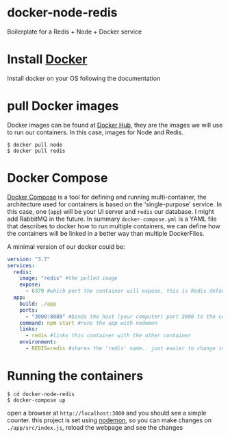 # docker-node-redis
Boilerplate for a Redis + Node + Docker service

# Install <a href='https://docs.docker.com/install/'>Docker</a>
Install docker on your OS following the documentation 

# pull Docker images
Docker images can be found at <a href='https://hub.docker.com/'>Docker Hub</a>, they are the images we will use to run our containers. In this case, images for Node and Redis. 
```
$ docker pull node
$ docker pull redis
```

# Docker Compose
<a href='https://docs.docker.com/compose/'>Docker Compose</a> is a tool for defining and running multi-container, the architecture used for containers is based on the 'single-purpose' service. In this case, one (`app`) will be your UI server and `redis` our database. I might add RabbitMQ in the future.
In summary `docker-compose.yml` is a YAML file that describes to docker how to run multiple containers, we can define how the containers will be linked in a better way than multiple DockerFiles.

A minimal version of our docker could be:
```yaml
version: "3.7"
services:
  redis:
    image: "redis" #the pulled image
    expose:
      - 6379 #which port the container will expose, this is Redis default port
  app:
    build: ./app
    ports:
      - "3000:8080" #binds the host (your computer) port 3000 to the container's 8080 port
    command: npm start #runs the app with nodemon
    links:
      - redis #links this container with the other container
    environment:
      - REDIS=redis #shares the 'redis' name.. just easier to change in the future.
```

# Running the containers
```
$ cd docker-node-redis
$ docker-compose up
```
open a browser at `http://localhost:3000` and you should see a simple counter. 
this project is set using <a href='https://www.npmjs.com/package/nodemon'>nodemon</a>, so you can make changes on `./app/src/index.js`, reload the webpage and see the changes